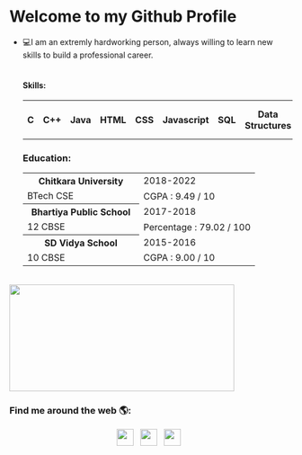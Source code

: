### <h1>Welcome to my Github Profile</h1>

<ul list-style-type="none">
  <li>💻I am an extremly hardworking person, always willing to learn new skills to build a professional career.</li>
  <br>
  <l1> <h4>Skills:</h4> <table border="0">
    <tr>
      <th>C</th>
      <th>C++</th>
      <th>Java</th>
      <th>HTML</th>
      <th>CSS</th>
      <th>Javascript</th>
      <th>SQL</th>
      <th>Data Structures</th>
      <th>DBMS</th>
      <th>OPPs</th>
      <th>Google Cloud Platform</th>
    </tr>
    </table>
    </l1>
  <l1><h3>Education:</h3>
  <table>
    <div>
    <tr>
      <th>Chitkara University</th>
      <td>2018-2022</td>
    </tr>
    <tr>
      <td>BTech CSE</td>
      <td>CGPA : 9.49 / 10 </td>
    </tr>
    </div>
    <div>
    <tr>
      <th>Bhartiya Public School</th>
      <td>2017-2018</td>
    </tr>
    <tr>
      <td>12 CBSE</td>
      <td>Percentage : 79.02 / 100</td>
    </tr>
    </div>
    <div>
    <tr>
      <th>SD Vidya School</th>
      <td>2015-2016</td>
    </tr>
    <tr>
      <td>10 CBSE</td>
      <td>CGPA : 9.00  / 10 </td>
    </tr>
    </div>
    </table>
  </l1>
  </ul>
<br>
    
 <div><img src = "https://github-readme-stats.vercel.app/api/top-langs/?username=RaktiSingal&langs_count=10&layout=compact&title_color=63cda9" width="400px" height="190px" />
  
  </div>
<h3> Find me around the web 🌎:</h3>
<center>
<a href="https://www.linkedin.com/in/rakti-singal" target="_blank"><img height="30" src="https://img.shields.io/badge/linkedin-blue.svg?&style=for-the-badge&logo=linkedin&logoColor=white" /></a> &nbsp;
<a href="mailto:raktisingal83@gmail.com" style="text-decoration:none"><img height="30" src = "https://img.shields.io/badge/gmail-c14438?&style=for-the-badge&logo=gmail&logoColor=white"></a> &nbsp;
<a href="https://www.facebook.com/SingalRakti" target="_blank"><img height="30" src = "https://img.shields.io/badge/Facebook-036be4.svg?&style=for-the-badge&logo=facebook&logoColor=white"></a> &nbsp;


  </center>
  
<style>
  td,th
  {
  width:50%;
  }
